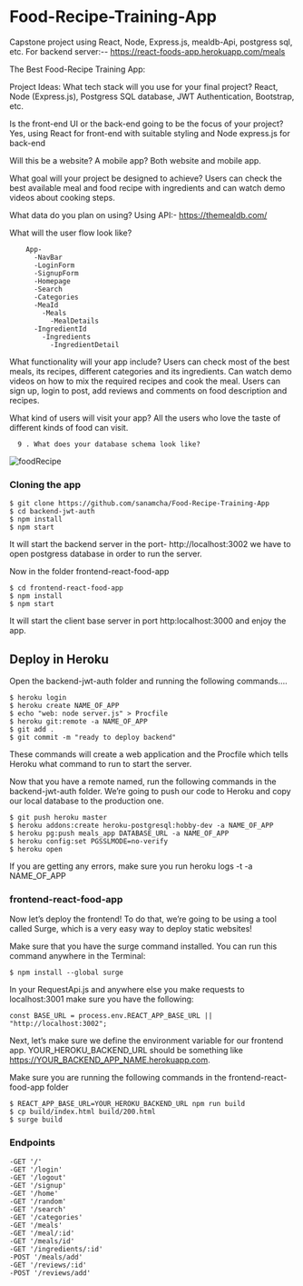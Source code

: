 # Food-Recipe-Training-App
Capstone project using React, Node, Express.js, mealdb-Api, postgress sql, etc. For backend server:-- https://react-foods-app.herokuapp.com/meals


The Best Food-Recipe Training App:  

Project Ideas:
What tech stack will you use for your final project? 
React, Node (Express.js), Postgress SQL database, JWT Authentication, Bootstrap, etc.

Is the front-end UI or the back-end going to be the focus of your project? 
Yes, using React for front-end with suitable styling and Node express.js for back-end

Will this be a website? A mobile app?
Both website and mobile app.

What goal will your project be designed to achieve?
Users can check the best available meal and food recipe with ingredients and can watch demo videos about cooking steps.

What data do you plan on using?
Using API:- https://themealdb.com/  

What will the user flow look like?

        App-
          -NavBar
          -LoginForm
          -SignupForm
          -Homepage
          -Search
          -Categories
          -MeaId
            -Meals
              -MealDetails
          -IngredientId
            -Ingredients
              -IngredientDetail

What functionality will your app include?
Users can check most of the best meals, its recipes, different categories and its ingredients.
Can watch demo videos on how to mix the required recipes and cook the meal.
Users can sign up, login to post, add reviews and comments on food description and recipes.

What kind of users will visit your app?
All the users who love the taste of different kinds of food can visit.

      9 . What does your database schema look like?
      
![foodRecipe](https://user-images.githubusercontent.com/64443718/163654911-44ca3565-54da-4055-bc3a-2f2b4563ff3d.png)






### Cloning the app
    $ git clone https://github.com/sanamcha/Food-Recipe-Training-App
    $ cd backend-jwt-auth
    $ npm install
    $ npm start
It will start the backend server in the port- http://localhost:3002 we have to open postgress database in order to run the server.

Now in the folder frontend-react-food-app

    $ cd frontend-react-food-app
    $ npm install
    $ npm start
It will start the client base server in port http:localhost:3000 and enjoy the app.

## Deploy in Heroku
Open the backend-jwt-auth folder and running the following commands....

    $ heroku login
    $ heroku create NAME_OF_APP
    $ echo "web: node server.js" > Procfile
    $ heroku git:remote -a NAME_OF_APP
    $ git add .
    $ git commit -m "ready to deploy backend"
These commands will create a web application and the Procfile which tells Heroku what command to run to start the server.

Now that you have a remote named, run the following commands in the backend-jwt-auth folder. We’re going to push our code to Heroku and copy our local database to the production one.


    $ git push heroku master
    $ heroku addons:create heroku-postgresql:hobby-dev -a NAME_OF_APP
    $ heroku pg:push meals_app DATABASE_URL -a NAME_OF_APP
    $ heroku config:set PGSSLMODE=no-verify
    $ heroku open
    
If you are getting any errors, make sure you run heroku logs -t -a NAME_OF_APP

### frontend-react-food-app
Now let’s deploy the frontend! To do that, we’re going to be using a tool called Surge, which is a very easy way to deploy static websites!

Make sure that you have the surge command installed. You can run this command anywhere in the Terminal:

    $ npm install --global surge
In your RequestApi.js and anywhere else you make requests to localhost:3001 make sure you have the following:

    const BASE_URL = process.env.REACT_APP_BASE_URL || "http://localhost:3002";
Next, let’s make sure we define the environment variable for our frontend app. YOUR_HEROKU_BACKEND_URL should be something like https://YOUR_BACKEND_APP_NAME.herokuapp.com.

Make sure you are running the following commands in the frontend-react-food-app folder

    $ REACT_APP_BASE_URL=YOUR_HEROKU_BACKEND_URL npm run build
    $ cp build/index.html build/200.html
    $ surge build

### Endpoints

    -GET '/'
    -GET '/login'
    -GET '/logout'
    -GET '/signup'
    -GET '/home'
    -GET '/random'
    -GET '/search'
    -GET '/categories'
    -GET '/meals'
    -GET '/meal/:id'
    -GET '/meals/id'
    -GET '/ingredients/:id'
    -POST '/meals/add'
    -GET '/reviews/:id'
    -POST '/reviews/add'
